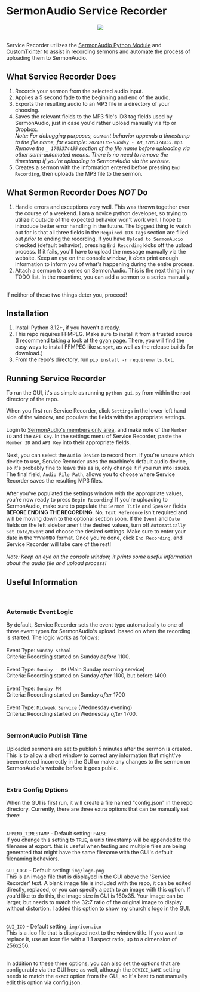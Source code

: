 # SermonAudio Service Recorder

<center><img src=https://i.imgur.com/hKfOBGA.png)></center>
<br>

Service Recorder utilizes the [SermonAudio Python Module](https://pypi.org/project/sermonaudio/) and 
[CustomTkinter](https://customtkinter.tomschimansky.com/) to assist in recording sermons and automate the process of uploading them to SermonAudio.

## What Service Recorder Does

1. Records your sermon from the selected audio input.
1. Applies a 5 second fade to the beginning and end of the audio.
1. Exports the resulting audio to an MP3 file in a directory of your choosing.
1. Saves the relevant fields to the MP3 file's ID3 tag fields used by SermonAudio, just in case you'd rather upload manually 
via ftp or Dropbox.  
*Note: For debugging purposes, current behavior appends a timestamp to the file name, for example:
`20240115-Sunday - AM_1705374455.mp3`. Remove the `_ 1705374455` section of the file name before uploading via other
semi-automated means. There is no need to remove the timestamp if you're uploading to SermonAudio via the website.*
1. Creates a sermon with the information entered before pressing `End Recording`, then uploads the MP3 file to the sermon.

## What Sermon Recorder Does *NOT* Do

1. Handle errors and exceptions very well. This was thrown together over the course of a weekend. I am a novice python developer, 
so trying to utilize it outside of the expected behavior won't work well. I hope to introduce better error handling in the future. The biggest
thing to watch out for is that all three fields in the `Required ID3 Tags` section are filled out _prior_ to ending the recording.
If you have `Upload to SermonAudio` checked (default behavior), pressing `End Recording` kicks off the upload process.
If it fails, you'll have to upload the message manually via the website. Keep an eye on the console window, it *does* print
enough information to inform you of what's happening during the entire process.
1. Attach a sermon to a series on SermonAudio. This is the next thing in my TODO list. In the meantime, you can add a sermon
to a series manually.  
<br>  
If neither of these two things deter you, proceed!

## Installation
1. Install Python 3.12+, if you haven't already.  
1. This repo requires FFMPEG. Make sure to install it from a trusted source (I recommend taking a look at the [gyan page](https://www.gyan.dev/ffmpeg/builds/).
There, you will find the easy ways to install FFMPEG like `winget`, as well as the release builds for download.)
1. From the repo's directory, run `pip install -r requirements.txt`.  

## Running Service Recorder
To run the GUI, it's as simple as running `python gui.py` from within the root directory of the repo.

When you first run Service Recorder, click `Settings` in the lower left hand side of the window, and populate
the fields with the appropriate settings.
<br><br>
Login to [SermonAudio's members only area](https://www.sermonaudio.com/members), and make note of the `Member ID` and the `API Key`.
In the settings menu of Service Recorder, paste the `Member ID` and `API Key` into their appropriate fields.
<br><br>
Next, you can select the `Audio Device` to record from. If you're unsure which device to use, Service Recorder uses
the machine's default audio device, so it's probably fine to leave this as is, only change it if you run into issues.
The final field, `Audio File Path`, allows you to choose where Service Recorder saves the resulting MP3 files.
<br><br>
After you've populated the settings window with the appropriate values, you're now ready to press `Begin Recording`! If you're uploading to SermonAudio, make sure to populate the
`Sermon Title` and `Speaker` fields **BEFORE ENDING THE RECORDING**. No, `Text Reference` isn't required and will be
moving down to the optional section soon. If the `Event` and `Date` fields on the left sidebar aren't the desired
values, turn off `Automatically Set Date/Event` and choose the desired settings. Make sure to enter your date in
the `YYYYMMDD` format. Once you're done, click `End Recording`, and Service Recorder will take care of the rest!
<br><br>
*Note: Keep an eye on the console window, it prints some useful information about the audio file and upload process!*

## Useful Information  
<br>

### Automatic Event Logic
By default, Service Recorder sets the event type automatically to one of three event types for SermonAudio's upload.
based on when the recording is started. The logic works as follows:  
<br>
Event Type: `Sunday School`  
Criteria: Recording started on Sunday *before* 1100.  
<br>
Event Type: `Sunday - AM` (Main Sunday morning service)  
Criteria: Recording started on Sunday *after* 1100, but before 1400.  
<br>
Event Type: `Sunday PM`  
Criteria: Recording started on Sunday *after* 1700  
<br>
Event Type: `Midweek Service`  (Wednesday evening)  
Criteria: Recording started on Wednesday *after* 1700.  
<br>

### SermonAudio Publish Time
Uploaded sermons are set to publish 5 minutes after the sermon is created.
This is to allow a short window to correct any information that might've been entered incorrectly in the GUI
or make any changes to the sermon on SermonAudio's website before it goes public.  
<br>

### Extra Config Options
When the GUI is first run, it will create a file named "config.json" in the repo directory.
Currently, there are three extra options that can be manually set there:  
<br>

`APPEND_TIMESTAMP` - Default setting:  `FALSE`  
If you change this setting to `TRUE`, a unix timestamp will be appended to the filename at export.
this is useful when testing and multiple files are being generated that might have the same filename
with the GUI's default filenaming behaviors.
<br>

`GUI_LOGO` - Default setting: `img/logo.png`  
This is an image file that is displayed in the GUI above the 'Service Recorder' text.
A blank image file is included with the repo, it can be edited directly, replaced, or you can specify a path
to an image with this option. If you'd like to do this, the image size in GUI is 160x35.
Your image can be larger, but needs to match the 32:7 ratio of the original image to display without
distortion. I added this option to show my church's logo in the GUI.  
<br>

`GUI_ICO` - Default setting: `img/icon.ico`  
This is a .ico file that is displayed next to the window title. If you want to replace it, use an icon file
with a 1:1 aspect ratio, up to a dimension of 256x256.  
<br>

In addition to these three options, you can also set the options that are configurable via the
GUI here as well, although the `DEVICE_NAME` setting needs to match the exact option from the GUI, so it's
best to not manually edit this option via config.json.
